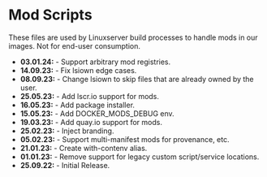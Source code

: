 # Mod Scripts

These files are used by Linuxserver build processes to handle mods in our images. Not for end-user consumption.

* **03.01.24:** - Support arbitrary mod registries.
* **14.09.23:** - Fix lsiown edge cases.
* **08.09.23:** - Change lsiown to skip files that are already owned by the user.
* **25.05.23:** - Add lscr.io support for mods.
* **16.05.23:** - Add package installer.
* **15.05.23:** - Add DOCKER_MODS_DEBUG env.
* **19.03.23:** - Add quay.io support for mods.
* **25.02.23:** - Inject branding.
* **05.02.23:** - Support multi-manifest mods for provenance, etc.
* **21.01.23:** - Create with-contenv alias.
* **01.01.23:** - Remove support for legacy custom script/service locations.
* **25.09.22:** - Initial Release.
